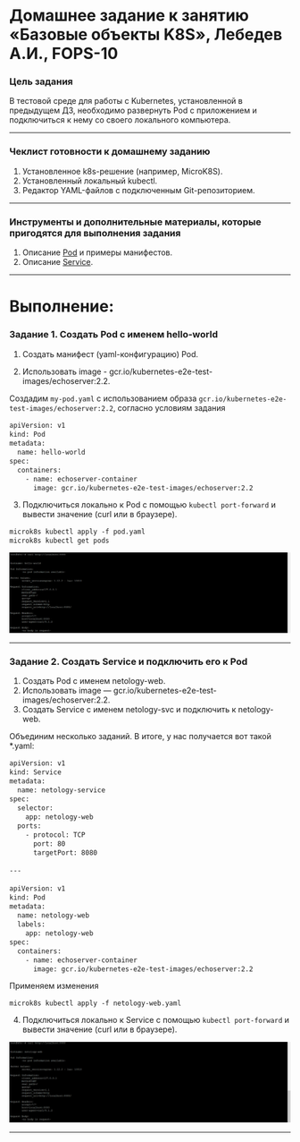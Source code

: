# Домашнее задание к занятию «Базовые объекты K8S», Лебедев А.И., FOPS-10

### Цель задания

В тестовой среде для работы с Kubernetes, установленной в предыдущем ДЗ, необходимо развернуть Pod с приложением и подключиться к нему со своего локального компьютера. 

------

### Чеклист готовности к домашнему заданию

1. Установленное k8s-решение (например, MicroK8S).
2. Установленный локальный kubectl.
3. Редактор YAML-файлов с подключенным Git-репозиторием.

------

### Инструменты и дополнительные материалы, которые пригодятся для выполнения задания

1. Описание [Pod](https://kubernetes.io/docs/concepts/workloads/pods/) и примеры манифестов.
2. Описание [Service](https://kubernetes.io/docs/concepts/services-networking/service/).

------  

# Выполнение:  



### Задание 1. Создать Pod с именем hello-world

1. Создать манифест (yaml-конфигурацию) Pod.

2. Использовать image - gcr.io/kubernetes-e2e-test-images/echoserver:2.2.

Создадим `my-pod.yaml` с использованием образа `gcr.io/kubernetes-e2e-test-images/echoserver:2.2`, согласно условиям задания
```
apiVersion: v1
kind: Pod
metadata:
  name: hello-world
spec:
  containers:
    - name: echoserver-container
      image: gcr.io/kubernetes-e2e-test-images/echoserver:2.2
```




3. Подключиться локально к Pod с помощью `kubectl port-forward` и вывести значение (curl или в браузере).

```
microk8s kubectl apply -f pod.yaml
microk8s kubectl get pods
```

![1](img/1.jpg)

------

### Задание 2. Создать Service и подключить его к Pod

1. Создать Pod с именем netology-web.
2. Использовать image — gcr.io/kubernetes-e2e-test-images/echoserver:2.2.
3. Создать Service с именем netology-svc и подключить к netology-web.

Объединим несколько заданий. В итоге, у нас получается вот такой *.yaml:    


```
apiVersion: v1
kind: Service
metadata:
  name: netology-service
spec:
  selector:
    app: netology-web
  ports:
    - protocol: TCP
      port: 80
      targetPort: 8080

---

apiVersion: v1
kind: Pod
metadata:
  name: netology-web
  labels:
    app: netology-web
spec:
  containers:
    - name: echoserver-container
      image: gcr.io/kubernetes-e2e-test-images/echoserver:2.2

```


Применяем изменения  


```
microk8s kubectl apply -f netology-web.yaml
```

4. Подключиться локально к Service с помощью `kubectl port-forward` и вывести значение (curl или в браузере).

![2](img/2.jpg)  


---
